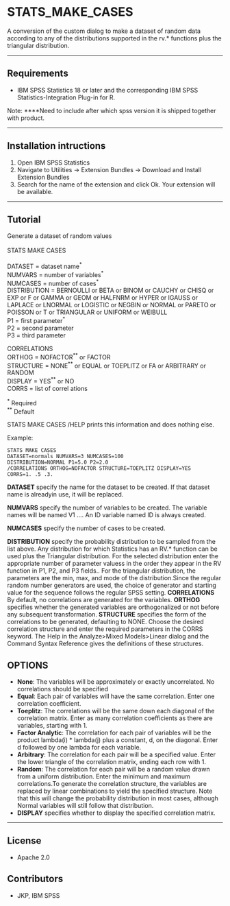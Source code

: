 # STATS_MAKE_CASES
A conversion of the custom dialog to make a dataset of random data according to any of the distributions supported in the rv.* functions plus the triangular distribution.

---
Requirements
----
- IBM SPSS Statistics 18 or later and the corresponding IBM SPSS Statistics-Integration Plug-in for R.

Note: ****Need to include after which spss version it is shipped together with product. 

---
Installation intructions
----
1. Open IBM SPSS Statistics
2. Navigate to Utilities -> Extension Bundles -> Download and Install Extension Bundles
3. Search for the name of the extension and click Ok. Your extension will be available.

---
Tutorial
----
Generate a dataset of random values<br/><br/>
STATS MAKE CASES <br/> <br/>
DATASET = dataset name<sup>&#42;</sup><br/>
NUMVARS = number of variables<sup>&#42;</sup><br/>
NUMCASES = number of cases<sup>&#42;</sup>  <br/>
DISTRIBUTION =
BERNOULLI or BETA or BINOM or CAUCHY or 
CHISQ or EXP or F or GAMMA or GEOM or 
HALFNRM or HYPER or IGAUSS or LAPLACE or 
LNORMAL or LOGISTIC or NEGBIN or NORMAL or 
PARETO or POISSON or T or TRIANGULAR or 
UNIFORM or WEIBULL<br/> 
P1 = first parameter<sup>&#42;</sup><br/>
P2 = second parameter<br/>
P3 = third parameter<br/></p>

<p>CORRELATIONS<br/>
ORTHOG = NOFACTOR<sup>&#42;&#42;</sup> or FACTOR<br/>
STRUCTURE = NONE<sup>&#42;&#42;</sup> or EQUAL or TOEPLITZ or 
FA or ARBITRARY or RANDOM<br/>
DISPLAY = YES<sup>&#42;&#42;</sup> or NO<br/>
CORRS = list of correl	ations</p

<p><sup>&#42;</sup> Required<br/>
<sup>&#42;&#42;</sup> Default</p>

STATS MAKE CASES /HELP prints this information and does nothing else.

Example:
```
STATS MAKE CASES
DATASET=normals NUMVARS=3 NUMCASES=100
DISTRIBUTION=NORMAL P1=5.0 P2=2.0 
/CORRELATIONS ORTHOG=NOFACTOR STRUCTURE=TOEPLITZ DISPLAY=YES
CORRS=1. .5 .3.
```

**DATASET** specify the name for the dataset to be created. If that dataset name is alreadyin use, it will be replaced.

**NUMVARS** specify the number of variables to be created. The variable names will be named V1 ....  An ID variable named ID is always created.

**NUMCASES** specify the number of cases to be created.

**DISTRIBUTION** specify the probability distribution to be sampled from the list above.  Any distribution for which Statistics has an RV.* function can be used plus the Triangular distribution.  For the selected distribution  enter the appropriate number of parameter valuess in the order they appear in the RV function in P1, P2, and P3 fields..  For the triangular distribution, the parameters are the min, max, and mode of the distribution.Since the regular random number generators are used, the choice of generator and starting value for the sequence follows the regular SPSS setting.
**CORRELATIONS**
By default, no correlations are generated for the variables.
**ORTHOG** specifies whether the generated variables are orthogonalized or not before any subsequent transformation.
**STRUCTURE** specifies the form of the correlations to be generated, defaulting to NONE. Choose the desired correlation structure and enter the required parameters in the CORRS keyword.
The Help in the Analyze>Mixed Models>Linear dialog and the Command Syntax Reference gives the
definitions of these structures. 

OPTIONS
-------
* **None**: The variables will be approximately or exactly uncorrelated.  No correlations should be specified
* **Equal**: Each pair of variables will have the same correlation.  Enter one correlation coefficient.
* **Toeplitz**: The correlations will be the same down each diagonal of the correlation matrix. Enter as many correlation coefficients as there are variables, starting with 1.
* **Factor Analytic**: The correlation for each pair of variables will be the product lambda(i) * lambda(j) plus a constant, d, on the diagonal.  Enter d followed by one lambda for each variable.
* **Arbitrary**: The correlation for each pair will be a specified value.  Enter the lower triangle of the correlation matrix, ending each row with 1.
* **Random**: The correlation for each pair will be a random value drawn from a uniform distribution.  Enter the minimum and maximum correlations.To generate the correlation structure, the variables are replaced by linear combinations to yield the specified structure.
Note that this will change the probability distribution in most cases, although Normal variables will still follow that distribution.
* **DISPLAY** specifies whether to display the specified correlation matrix.

---
License
----

- Apache 2.0
                              
Contributors
----

  - JKP, IBM SPSS
